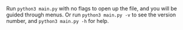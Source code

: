 Run `python3 main.py` with no flags to open up the file, and you will be guided through menus. Or run `python3 main.py -v` to see the version number, and `python3 main.py -h` for help.
